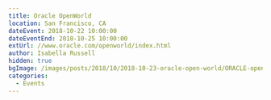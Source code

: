 ```yaml
---
title: Oracle OpenWorld
location: San Francisco, CA
dateEvent: 2018-10-22 10:00:00
dateEventEnd: 2018-10-25 10:00:00
extUrl: //www.oracle.com/openworld/index.html
author: Isabella Russell
hidden: true
bgImage: /images/posts/2018/10/2018-10-23-oracle-open-world/ORACLE-openworld-rocketchat.jpg
categories:
  - Events
---
```


